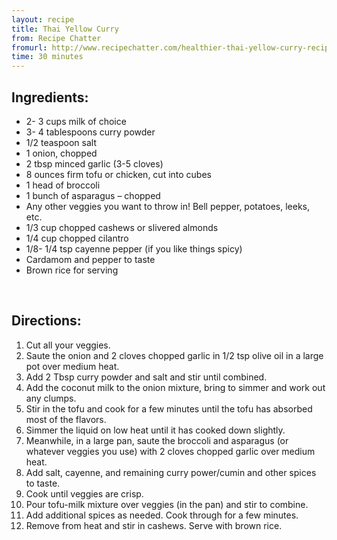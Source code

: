 ```yaml
---
layout: recipe
title: Thai Yellow Curry
from: Recipe Chatter
fromurl: http://www.recipechatter.com/healthier-thai-yellow-curry-recipe/
time: 30 minutes
---
```


Ingredients:
------------

* 2- 3 cups milk of choice
* 3- 4 tablespoons curry powder
* 1/2 teaspoon salt 
* 1 onion, chopped
* 2 tbsp minced garlic (3-5 cloves)
* 8 ounces firm tofu or chicken, cut into cubes
* 1 head of broccoli 
* 1 bunch of asparagus – chopped
* Any other veggies you want to throw in! Bell pepper, potatoes, leeks, etc.
* 1/3 cup chopped cashews or slivered almonds
* 1/4 cup chopped cilantro
* 1/8- 1/4 tsp cayenne pepper (if you like things spicy)
* Cardamom and pepper to taste
* Brown rice for serving


<br>

Directions:
-----------


1. Cut all your veggies. 
2. Saute the onion and 2 cloves chopped garlic in 1/2 tsp olive oil in a large pot over medium heat. 
3. Add 2 Tbsp curry powder and salt and stir until combined.
4. Add the coconut milk to the onion mixture, bring to simmer and work out any clumps. 
5. Stir in the tofu and cook for a few minutes until the tofu has absorbed most of the flavors. 
6. Simmer the liquid on low heat until it has cooked down slightly.
7. Meanwhile, in a large pan, saute the broccoli and asparagus (or whatever veggies you use) with 2 cloves chopped garlic over medium heat. 
8. Add salt, cayenne, and remaining curry power/cumin and other spices to taste. 
9. Cook until veggies are crisp.
10. Pour tofu-milk mixture over veggies (in the pan) and stir to combine.
11. Add additional spices as needed. Cook through for a few minutes.
12. Remove from heat and stir in cashews. Serve with brown rice.

